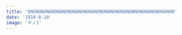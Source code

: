 ```yaml
---
title: 'ONONONONONONONONONONONONONONONONONONONONNONONONONONONON'
date: '1919-8-10'
image: 'チノ1'
---
```


